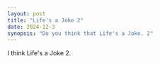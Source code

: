 ```yaml
---
layout: post
title: "Life's a Joke 2"
date: 2024-12-3
synopsis: "Do you think that Life's a Joke. 2"
---
```


I think Life's a Joke 2.